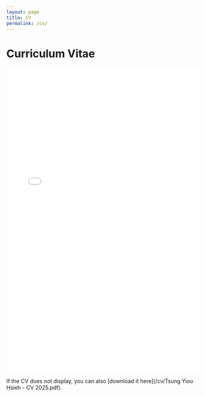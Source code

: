 ```yaml
---
layout: page
title: CV
permalink: /cv/
---
```


# Curriculum Vitae

<embed src="/cv/Tsung Yiou Hsieh - CV 2025.pdf" type="application/pdf" width="100%" height="800px" />

If the CV does not display, you can also [download it here](/cv/Tsung Yiou Hsieh - CV 2025.pdf).

